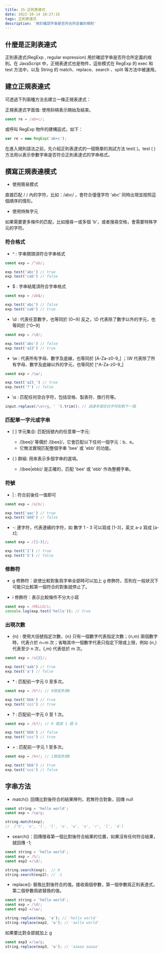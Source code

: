 ```yaml
---
title: JS-正則表達式
date: 2022-10-14 10:27:15
tags: 正則表達式
description: '用於確認字串是否符合所定義的規則'
---
```


## 什麼是正則表達式

正則表達式(RegExp , regular expression) 用於確認字串是否符合所定義的規則。在 JavaScript 中，正規表達式也是物件，這些模式在 RegExp 的 exec 和 test  方法中，以及 String 的 match、replace、search 、split 等方法中被運用。

## 建立正規表達式

可透過下列兩種方法去建立一條正規表達式：

正規表達式字面值: 使用斜槓表示開始及結束。

``` js
const re = /ab+c/;
```

或呼叫 RegExp 物件的建構函式，如下：

``` js
var re = new RegExp('ab+c');
```

在進入規則語法之前，先介紹正則表達式的一個簡單的測試方法 test( )。test ( ) 方法用以表示參數字串是否符合正則表達式的字串格式。

## 撰寫正規表達模式

- 使用簡易模式

直接匹配 / / 內的字符，比如：/abc/ ，會符合僅僅字符 'abc' 同時出現並按照這個順序的情形。

- 使用特殊字元

如果需要更多條件的匹配，比如搜尋一或多個 'b'，或者搜尋空格，會需要特殊字元的字符。

### 符合格式

- ^ : 字串開頭須符合字串格式

``` js
const exp = /^ab/; 

exp.test('abc') // true
exp.test('cab') // false
```

- $ : 字串結尾須符合字串格式

``` js
const exp = /ab$/; 

exp.test('abc') // false
exp.test('cab') // true
```

- \d : 代表任意數字，也等同於 [0~9] 反之，\D 代表除了數字以外的字元，也等同於 [^0~9]

``` js
const exp = /\d/; 

exp.test('abc') // false
exp.test('a23') // true
```

- \w : 代表所有字母、數字及底線，也等同於 [A-Za-z0-9_] ；\W 代表除了所有字母、數字及底線以外的字元，也等同於 [^A-Za-z0-9_]

``` js
const exp = /\w/; 

exp.test('a23_') // true
exp.test('?') // false
```

- \s : 匹配任何空白字符，包括空格、製表符、換行符等。

```js
input.replace(/\s+/g, ' ').trim(); // 過濾多個空白字符到剩下一個
```

### 匹配單一字元或字串

- \[ ] 字元集合: 匹配括號內的任意單一字元:
  - /[bee]/ 等價於 /[bee]/，它會匹配以下任何一個字元：b、e。
  - 它無法實現匹配整個字串 'bee' 或 'ebb' 的功能。

- ( ) 群組: 用來表示多個字串的選項。
  - /(bee|ebb)/ 是正確的，匹配 'bee' 或 'ebb' 作為整體字串。
  

### 符號

- | : 符合前後任一值即可

``` js
const exp = /a|b/; 

exp.test('aac') // true
exp.test('ddd') // false
```

- -: 連字符，代表連續的字符，如 數字 1 - 3 可以寫成 [1-3]，英文 a-z 寫成 [a-z];

``` js
const exp = /[1-3]/; 

exp.test('2') // true
exp.test('5') // false
```
### 修飾符

- g 修飾符：欲使比較對象爲字串全部時可以加上 g 修飾符，否則在一般狀況下可能只比較第一個符合的對象就停止了。

- i 修飾符：表示比較條件不分大小寫

``` js
const exp = /HELLO/i;
console.log(exp.test('hello')); // true 
```

### 出現次數

- {n} : 使用大括號指定次數，{n} 只有一個數字代表指定次數；{n,m} 兩個數字時，代表介於 n~m 次；省略其中一個數字代表只指定下限或上限，例如 {n,} 代表至少 n 次，{,m} 代表低於 m 次。

``` js
const exp = /a{2}/; 

exp.test('aab') // true
exp.test('a') // false
```

- \* : 匹配前一字元 0 至多次。

``` js
const exp = /b*/; // 0個或多個b

exp.test('bbb') // true
exp.test('ccc') // true
```

- ? : 匹配前一字元 0 至 1 次。

``` js
const exp = /b?/; // 0 個或 1 個 b

exp.test('bbb') // false
exp.test('ccc') // true
```

- \+ : 匹配前一字元 1 至多次。

``` js
const exp = /b+/; // 1個或多個b

exp.test('bbb') // true
exp.test('ccc') // false
```

## 字串方法

- match(): 回傳比對後符合的結果陣列，若無符合對象，回傳 null

``` js
const string = 'hello world';
const exp = /\w/g;

string.match(exp); 
//  ['h', 'e', 'l', 'l', 'o', 'w', 'o', 'r', 'l', 'd']
```

- search()：回傳搜尋第一個比對後符合結果的位置，如果沒有任何符合結果，就回傳 -1;

``` js
const string = 'hello world';
const exp = /h/;
const exp2 =/\d/;

string.search(exp);  // 0
string.search(exp2); // -1
```

- replace(): 替換比對後符合的值。接收兩個參數，第一個參數爲正則表達式，第二個參數爲欲替換的值。

``` js
const string = 'hello world';
const exp = /\d/;
const exp2 =/\w/;

string.replace(exp, 'a'); // 'hello world'
string.replace(exp2, 'a'); // 'aello world'
```

如果要比對全部就加上 g 

``` js
const exp3 =/\w/g;
string.replace(exp3, 'a'); // 'aaaaa aaaaa'
```




